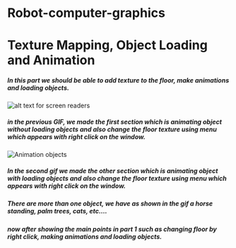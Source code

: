 # Robot-computer-graphics
# Texture Mapping, Object Loading and Animation

##### In this part we should be able to add texture to the floor, make animations and loading objects.

![alt text for screen readers](../assets/res1.gif "Text to show on mouseover")

##### in the previous GIF, we made the first section which is animating object without loading objects and also change the floor texture using menu which appears with right click on the window.

![Animation  objects](../assets/res2.gif)

 	

##### In the second gif we made the other section which is animating object with loading objects and also change the floor texture using menu which appears with right click on the window.

##### There are more than one object, we have as shown in the gif a horse standing, palm trees, cats, etc....

##### now after showing the main points in part 1 such as changing floor by right click, making animations and loading objects.
